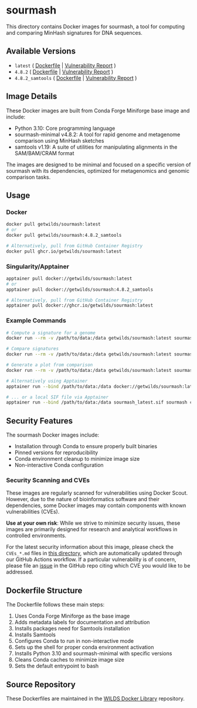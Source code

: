 # sourmash

This directory contains Docker images for sourmash, a tool for computing and comparing MinHash signatures for DNA sequences.

## Available Versions

- `latest` ( [Dockerfile](https://github.com/getwilds/wilds-docker-library/blob/main/sourmash/Dockerfile_latest) | [Vulnerability Report](https://github.com/getwilds/wilds-docker-library/blob/main/sourmash/CVEs_latest.md) )
- `4.8.2` ( [Dockerfile](https://github.com/getwilds/wilds-docker-library/blob/main/sourmash/Dockerfile_4.8.2) | [Vulnerability Report](https://github.com/getwilds/wilds-docker-library/blob/main/sourmash/CVEs_4.8.2.md) )
- `4.8.2_samtools` ( [Dockerfile](https://github.com/getwilds/wilds-docker-library/blob/main/sourmash/Dockerfile_4.8.2_samtools) | [Vulnerability Report](https://github.com/getwilds/wilds-docker-library/blob/main/sourmash/CVEs_4.8.2_samtools.md) )

## Image Details

These Docker images are built from Conda Forge Miniforge base image and include:

- Python 3.10: Core programming language
- sourmash-minimal v4.8.2: A tool for rapid genome and metagenome comparison using MinHash sketches
- samtools v1.19: A suite of utilities for manipulating alignments in the SAM/BAM/CRAM format

The images are designed to be minimal and focused on a specific version of sourmash with its dependencies, optimized for metagenomics and genomic comparison tasks.

## Usage

### Docker

```bash
docker pull getwilds/sourmash:latest
# or
docker pull getwilds/sourmash:4.8.2_samtools

# Alternatively, pull from GitHub Container Registry
docker pull ghcr.io/getwilds/sourmash:latest
```

### Singularity/Apptainer

```bash
apptainer pull docker://getwilds/sourmash:latest
# or
apptainer pull docker://getwilds/sourmash:4.8.2_samtools

# Alternatively, pull from GitHub Container Registry
apptainer pull docker://ghcr.io/getwilds/sourmash:latest
```

### Example Commands

```bash
# Compute a signature for a genome
docker run --rm -v /path/to/data:/data getwilds/sourmash:latest sourmash compute /data/genome.fa -o /data/genome.sig

# Compare signatures
docker run --rm -v /path/to/data:/data getwilds/sourmash:latest sourmash compare /data/*.sig -o /data/comparison.matrix

# Generate a plot from comparison
docker run --rm -v /path/to/data:/data getwilds/sourmash:latest sourmash plot /data/comparison.matrix -o /data/comparison.plot

# Alternatively using Apptainer
apptainer run --bind /path/to/data:/data docker://getwilds/sourmash:latest sourmash compute /data/genome.fa -o /data/genome.sig

# ... or a local SIF file via Apptainer
apptainer run --bind /path/to/data:/data sourmash_latest.sif sourmash compare /data/*.sig -o /data/comparison.matrix
```

## Security Features

The sourmash Docker images include:

- Installation through Conda to ensure properly built binaries
- Pinned versions for reproducibility
- Conda environment cleanup to minimize image size
- Non-interactive Conda configuration

### Security Scanning and CVEs

These images are regularly scanned for vulnerabilities using Docker Scout. However, due to the nature of bioinformatics software and their dependencies, some Docker images may contain components with known vulnerabilities (CVEs).

**Use at your own risk**: While we strive to minimize security issues, these images are primarily designed for research and analytical workflows in controlled environments.

For the latest security information about this image, please check the `CVEs_*.md` files in [this directory](https://github.com/getwilds/wilds-docker-library/blob/main/sourmash), which are automatically updated through our GitHub Actions workflow. If a particular vulnerability is of concern, please file an [issue](https://github.com/getwilds/wilds-docker-library/issues) in the GitHub repo citing which CVE you would like to be addressed.

## Dockerfile Structure

The Dockerfile follows these main steps:

1. Uses Conda Forge Miniforge as the base image
2. Adds metadata labels for documentation and attribution
3. Installs packages need for Samtools installation
4. Installs Samtools
5. Configures Conda to run in non-interactive mode
6. Sets up the shell for proper conda environment activation
7. Installs Python 3.10 and sourmash-minimal with specific versions
8. Cleans Conda caches to minimize image size
9. Sets the default entrypoint to bash

## Source Repository

These Dockerfiles are maintained in the [WILDS Docker Library](https://github.com/getwilds/wilds-docker-library) repository.
